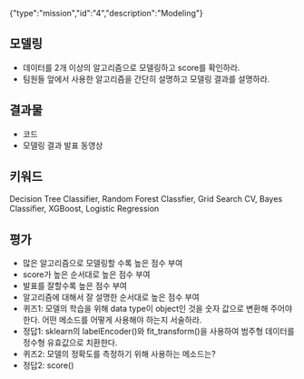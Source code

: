 {"type":"mission","id":"4","description":"Modeling"}
## 모델링 
* 데이터를 2개 이상의 알고리즘으로 모델링하고 score를 확인하라. 
* 팀원들 앞에서 사용한 알고리즘을 간단히 설명하고 모델링 결과를 설명하라.

## 결과물
* 코드
* 모델링 결과 발표 동영상

## 키워드
Decision Tree Classifier, Random Forest Classfier, Grid Search CV, Bayes Classifier, XGBoost, Logistic Regression

## 평가
* 많은 알고리즘으로 모델링할 수록 높은 점수 부여
* score가 높은 순서대로 높은 점수 부여
* 발표를 잘할수록 높은 점수 부여
* 알고리즘에 대해서 잘 설명한 순서대로 높은 점수 부여
* 퀴즈1: 모델의 학습을 위해 data type이 object인 것을 숫자 값으로 변환해 주어야 한다. 어떤 메소드를 어떻게 사용해야 하는지 서술하라.
* 정답1: sklearn의 labelEncoder()와 fit_transform()을 사용하여 범주형 데이터를 정수형 유효값으로 치환한다.
* 퀴즈2: 모델의 정확도를 측정하기 위해 사용하는 메소드는?
* 정답2: score()
